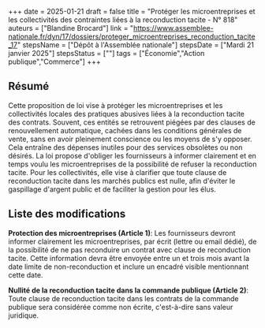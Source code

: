 +++
date = 2025-01-21
draft = false
title = "Protéger les microentreprises et les collectivités des contraintes liées à la reconduction tacite - N° 818"
auteurs = ["Blandine Brocard"]
link = "https://www.assemblee-nationale.fr/dyn/17/dossiers/proteger_microentreprises_reconduction_tacite_17"
stepsName = ["Dépôt à l'Assemblée nationale"]
stepsDate = ["Mardi 21 janvier 2025"]
stepsStatus = [""]
tags = ["Économie","Action publique","Commerce"]
+++

## Résumé

Cette proposition de loi vise à protéger les microentreprises et les collectivités locales des pratiques abusives liées à la reconduction tacite des contrats. Souvent, ces entités se retrouvent piégées par des clauses de renouvellement automatique, cachées dans les conditions générales de vente, sans en avoir pleinement conscience ou les moyens de s'y opposer. Cela entraîne des dépenses inutiles pour des services obsolètes ou non désirés. La loi propose d'obliger les fournisseurs à informer clairement et en temps voulu les microentreprises de la possibilité de refuser la reconduction tacite. Pour les collectivités, elle vise à clarifier que toute clause de reconduction tacite dans les marchés publics est nulle, afin d'éviter le gaspillage d'argent public et de faciliter la gestion pour les élus.

## Liste des modifications

**Protection des microentreprises (Article 1)**: Les fournisseurs devront informer clairement les microentreprises, par écrit (lettre ou email dédié), de la possibilité de ne pas reconduire un contrat avec clause de reconduction tacite. Cette information devra être envoyée entre un et trois mois avant la date limite de non-reconduction et inclure un encadré visible mentionnant cette date.

**Nullité de la reconduction tacite dans la commande publique (Article 2)**: Toute clause de reconduction tacite dans les contrats de la commande publique sera considérée comme non écrite, c'est-à-dire sans valeur juridique.
